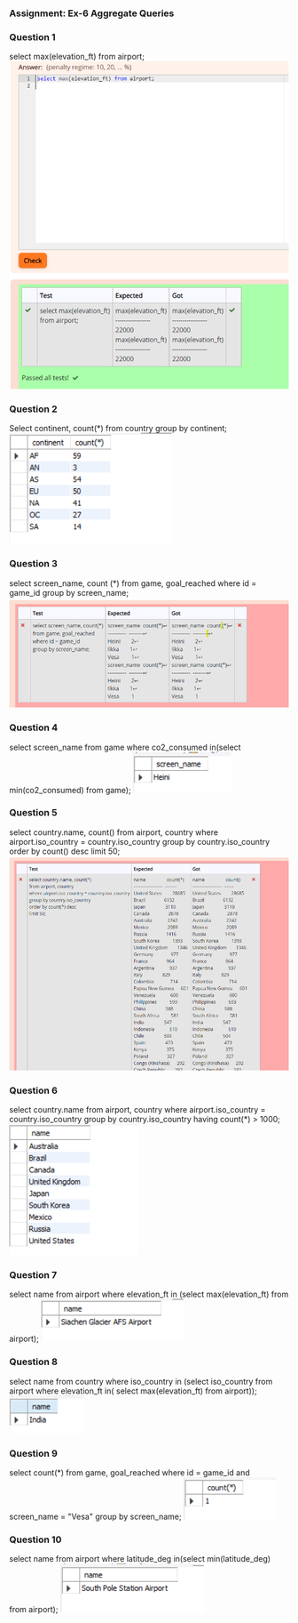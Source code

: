 ### Assignment: Ex-6 Aggregate Queries

### Question 1
select max(elevation_ft) from airport;
![screenshot](Screenshots/Agg_1.png)

### Question 2
Select continent, count(*) from country group by continent;
![screenshot](Screenshots/Agg_2.png)

### Question 3
select screen_name, count (*) from game, goal_reached where id = game_id group by screen_name;
![screenshot](Screenshots/Agg_3.png)

### Question 4
select screen_name from game where co2_consumed in(select min(co2_consumed) from game);
![screenshot](Screenshots/Agg_4.png)

### Question 5
select country.name, count() from airport, country where airport.iso_country = country.iso_country group by country.iso_country order by count() desc limit 50;
![screenshot](Screenshots/Agg_5.png)

### Question 6
select country.name from airport, country where airport.iso_country = country.iso_country group by country.iso_country having count(*) > 1000;
![screenshot](Screenshots/Agg_6.png)

### Question 7
select name from airport where elevation_ft in (select max(elevation_ft) from airport);
![screenshot](Screenshots/Agg_7.png)

### Question 8
select name from country where iso_country in (select iso_country from airport where elevation_ft in( select max(elevation_ft) from airport));
![screenshot](Screenshots/Agg_8.png)

### Question 9
select count(*) from game, goal_reached where id = game_id and screen_name = "Vesa" group by screen_name;
![screenshot](Screenshots/Agg_9.png)

### Question 10
select name from airport where latitude_deg in(select min(latitude_deg) from airport);
![screenshot](Screenshots/Agg_10.png)
